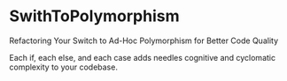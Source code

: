 # SwithToPolymorphism
Refactoring Your Switch to Ad-Hoc Polymorphism for Better Code Quality

Each if, each else, and each case adds needles cognitive and cyclomatic complexity to your codebase.
